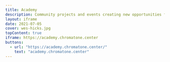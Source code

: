 ```yaml
---
title: Academy
description: Community projects and events creating new opportunities for Chromatone to shine
layout: iframe
date: 2021-07-05
cover: wes-hicks.jpg
topContent: true
iframe: https://academy.chromatone.center
buttons:
  - url: "https://academy.chromatone.center/"
    text: "academy.chromatone.center"
---
```


